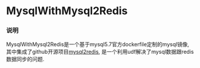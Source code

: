 # MysqlWithMysql2Redis

### 说明
MysqlWithMysql2Redis是一个基于mysql5.7官方dockerfile定制的mysql镜像, 其中集成了github开源项目[mysql2redis](https://github.com/dawnbreaks/mysql2redis), 是一个利用udf解决了mysql数据跟redis数据同步的问题.

